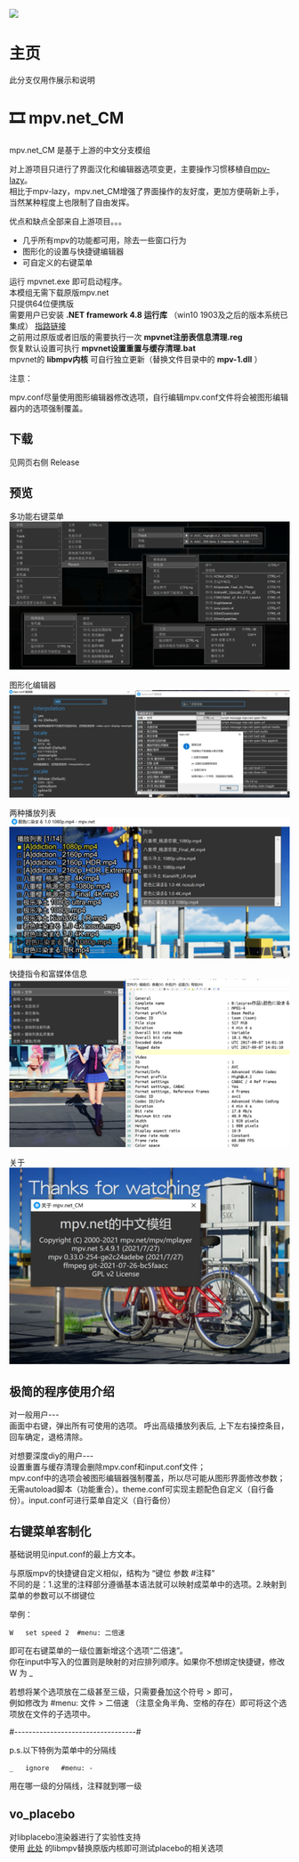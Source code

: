 
![](docs/img/mpvnet.png)

# 主页

此分支仅用作展示和说明

# 🎞 mpv.net_CM

mpv.net_CM 是基于上游的中文分支模组


对上游项目只进行了界面汉化和编辑器选项变更，主要操作习惯移植自[mpv-lazy](https://github.com/hooke007/MPV_lazy)。  
相比于mpv-lazy，mpv.net_CM增强了界面操作的友好度，更加方便萌新上手，当然某种程度上也限制了自由发挥。


优点和缺点全部来自上游项目。。。

- 几乎所有mpv的功能都可用，除去一些窗口行为
- 图形化的设置与快捷键编辑器
- 可自定义的右键菜单

运行 mpvnet.exe 即可启动程序。  
本模组无需下载原版mpv.net  
只提供64位便携版  
需要用户已安装 **.NET framework 4.8 运行库** （win10 1903及之后的版本系统已集成） [指路链接](https://support.microsoft.com/zh-cn/topic/%E9%80%82%E7%94%A8%E4%BA%8E-windows-%E7%9A%84-microsoft-net-framework-4-8-%E8%84%B1%E6%9C%BA%E5%AE%89%E8%A3%85%E7%A8%8B%E5%BA%8F-9d23f658-3b97-68ab-d013-aa3c3e7495e0)  
之前用过原版或者旧版的需要执行一次 **mpvnet注册表信息清理.reg**  
恢复默认设置可执行 **mpvnet设置重置与缓存清理.bat**  
mpvnet的 **libmpv内核** 可自行独立更新（替换文件目录中的 **mpv-1.dll** ）

注意：

mpv.conf尽量使用图形编辑器修改选项，自行编辑mpv.conf文件将会被图形编辑器内的选项强制覆盖。

## 下载

见网页右侧 Release


## 预览

多功能右键菜单  
![](_Temp/contextmenu.jpg)

图形化编辑器  
![](_Temp/editors.jpg)

两种播放列表  
![](_Temp/playlists.jpg)

快捷指令和富媒体信息  
![](_Temp/command&mediainfo.jpg)

关于  
![](_Temp/about.jpg)


## 极简的程序使用介绍

对一般用户---  
画面中右键，弹出所有可使用的选项。
呼出高级播放列表后, 上下左右操控条目，回车确定，退格清除。

对想要深度diy的用户---  
设置重置与缓存清理会删除mpv.conf和input.conf文件；  
mpv.conf中的选项会被图形编辑器强制覆盖，所以尽可能从图形界面修改参数；  
无需autoload脚本（功能重合）。theme.conf可实现主题配色自定义（自行备份）。input.conf可进行菜单自定义（自行备份）

## 右键菜单客制化

基础说明见input.conf的最上方文本。

与原版mpv的快捷键自定义相似，结构为 “键位   参数   #注释”  
不同的是：1.这里的注释部分遵循基本语法就可以映射成菜单中的选项。2.映射到菜单的参数可以不绑键位

举例：
```
W   set speed 2  #menu: 二倍速
```
即可在右键菜单的一级位置新增这个选项“二倍速”。  
你在input中写入的位置则是映射的对应排列顺序。如果你不想绑定快捷键，修改 W 为 _

若想将某个选项放在二级甚至三级，只需要叠加这个符号 > 即可，  
例如修改为 #menu: 文件 > 二倍速 （注意全角半角、空格的存在）即可将这个选项放在文件的子选项中。

#----------------------------------#

p.s.以下特例为菜单中的分隔线
```
_   ignore   #menu: -
```
用在哪一级的分隔线，注释就到哪一级

## vo_placebo

对libplacebo渲染器进行了实验性支持  
使用 [此处](https://github.com/hooke007/mpv/releases/tag/beta) 的libmpv替换原版内核即可测试placebo的相关选项
